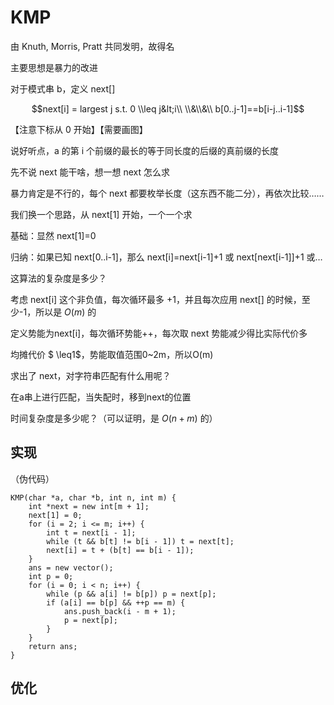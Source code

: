 # KMP

由 Knuth, Morris, Pratt 共同发明，故得名

主要思想是暴力的改进

对于模式串 b，定义 next\[]

$$next[i] = largest j s.t. 0 \\leq j&lt;i\\ \\&\\&\\ b[0..j-1]==b[i-j..i-1]$$

【注意下标从 0 开始】【需要画图】

说好听点，a 的第 i 个前缀的最长的等于同长度的后缀的真前缀的长度

先不说 next 能干啥，想一想 next 怎么求

暴力肯定是不行的，每个 next 都要枚举长度（这东西不能二分），再依次比较……

我们换一个思路，从 next[1] 开始，一个一个求

基础：显然 next[1]=0

归纳：如果已知 next[0..i-1]，那么 next[i]=next[i-1]+1 或 next\[next[i-1]]+1 或…

这算法的复杂度是多少？

考虑 next[i] 这个非负值，每次循环最多 +1，并且每次应用 next\[] 的时候，至少-1，所以是 $O(m)$ 的

定义势能为next[i]，每次循环势能++，每次取 next 势能减少得比实际代价多

均摊代价 $ \\leq1$，势能取值范围0~2m，所以O(m)

求出了 next，对字符串匹配有什么用呢？

在a串上进行匹配，当失配时，移到next的位置

时间复杂度是多少呢？（可以证明，是 $O(n+m)$ 的）

## 实现

（伪代码）

    KMP(char *a, char *b, int n, int m) {
    	int *next = new int[m + 1];
    	next[1] = 0;
    	for (i = 2; i <= m; i++) {
    		int t = next[i - 1];
    		while (t && b[t] != b[i - 1]) t = next[t];
    		next[i] = t + (b[t] == b[i - 1]);
    	}
    	ans = new vector();
    	int p = 0;
    	for (i = 0; i < n; i++) {
    		while (p && a[i] != b[p]) p = next[p];
    		if (a[i] == b[p] && ++p == m) {
    			ans.push_back(i - m + 1);
    			p = next[p];
    		}
    	}
    	return ans;
    }

## 优化
